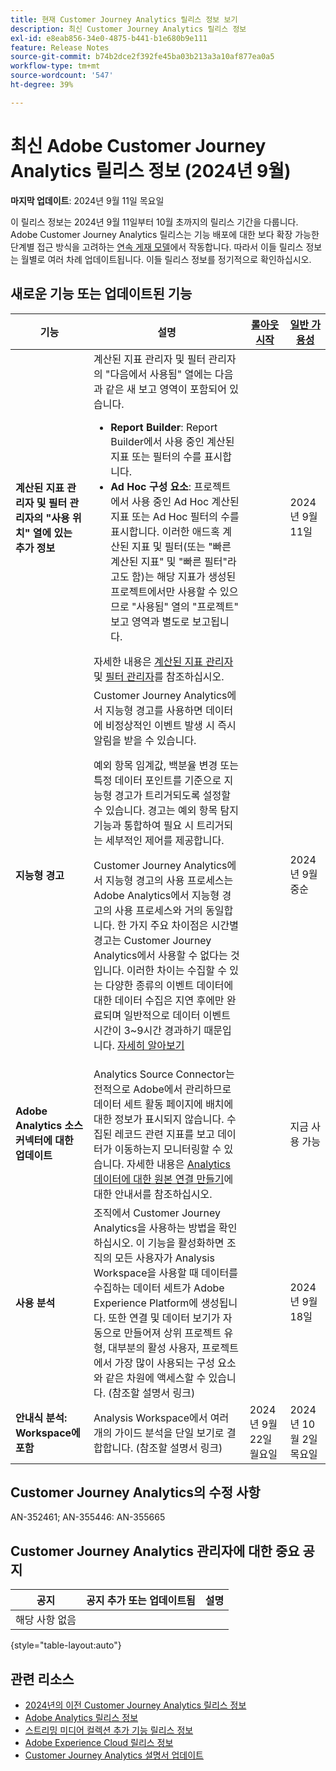 ```yaml
---
title: 현재 Customer Journey Analytics 릴리스 정보 보기
description: 최신 Customer Journey Analytics 릴리스 정보
exl-id: e8eab856-34e0-4875-b441-b1e680b9e111
feature: Release Notes
source-git-commit: b74b2dce2f392fe45ba03b213a3a10af877ea0a5
workflow-type: tm+mt
source-wordcount: '547'
ht-degree: 39%

---
```


# 최신 Adobe Customer Journey Analytics 릴리스 정보 (2024년 9월)

**마지막 업데이트**: 2024년 9월 11일 목요일

이 릴리스 정보는 2024년 9월 11일부터 10월 초까지의 릴리스 기간을 다룹니다. Adobe Customer Journey Analytics 릴리스는 기능 배포에 대한 보다 확장 가능한 단계별 접근 방식을 고려하는 [연속 게재 모델](releases.md)에서 작동합니다. 따라서 이들 릴리스 정보는 월별로 여러 차례 업데이트됩니다. 이들 릴리스 정보를 정기적으로 확인하십시오.

## 새로운 기능 또는 업데이트된 기능

| 기능 | 설명 | [롤아웃 시작](releases.md) | [일반 가용성](releases.md) |
| ----------- | ---------- | ------- | ---- |
| **계산된 지표 관리자 및 필터 관리자의 &quot;사용 위치&quot; 열에 있는 추가 정보** | 계산된 지표 관리자 및 필터 관리자의 &quot;다음에서 사용됨&quot; 열에는 다음과 같은 새 보고 영역이 포함되어 있습니다.<ul><li>**Report Builder**: Report Builder에서 사용 중인 계산된 지표 또는 필터의 수를 표시합니다.</li><li>**Ad Hoc 구성 요소**: 프로젝트에서 사용 중인 Ad Hoc 계산된 지표 또는 Ad Hoc 필터의 수를 표시합니다. 이러한 애드혹 계산된 지표 및 필터(또는 &quot;빠른 계산된 지표&quot; 및 &quot;빠른 필터&quot;라고도 함)는 해당 지표가 생성된 프로젝트에서만 사용할 수 있으므로 &quot;사용됨&quot; 열의 &quot;프로젝트&quot; 보고 영역과 별도로 보고됩니다.</li></ul>자세한 내용은 [계산된 지표 관리자](https://experienceleague.adobe.com/en/docs/analytics-platform/using/cja-components/cja-calcmetrics/cm-workflow/cm-manager) 및 [필터 관리자](https://experienceleague.adobe.com/en/docs/analytics-platform/using/cja-components/cja-filters/manage-filters)를 참조하십시오. |  | 2024년 9월 11일 |
| **지능형 경고** | Customer Journey Analytics에서 지능형 경고를 사용하면 데이터에 비정상적인 이벤트 발생 시 즉시 알림을 받을 수 있습니다.<p>예외 항목 임계값, 백분율 변경 또는 특정 데이터 포인트를 기준으로 지능형 경고가 트리거되도록 설정할 수 있습니다. 경고는 예외 항목 탐지 기능과 통합하여 필요 시 트리거되는 세부적인 제어를 제공합니다.</p><p>Customer Journey Analytics에서 지능형 경고의 사용 프로세스는 Adobe Analytics에서 지능형 경고의 사용 프로세스와 거의 동일합니다. 한 가지 주요 차이점은 시간별 경고는 Customer Journey Analytics에서 사용할 수 없다는 것입니다. 이러한 차이는 수집할 수 있는 다양한 종류의 이벤트 데이터에 대한 데이터 수집은 지연 후에만 완료되며 일반적으로 데이터 이벤트 시간이 3~9시간 경과하기 때문입니다. [자세히 알아보기](/help/analysis-workspace/c-intelligent-alerts/intellligent-alerts.md) |  | 2024년 9월 중순 |
| **Adobe Analytics 소스 커넥터에 대한 업데이트** | Analytics Source Connector는 전적으로 Adobe에서 관리하므로 데이터 세트 활동 페이지에 배치에 대한 정보가 표시되지 않습니다. 수집된 레코드 관련 지표를 보고 데이터가 이동하는지 모니터링할 수 있습니다. 자세한 내용은 [Analytics 데이터에 대한 원본 연결 만들기](https://experienceleague.adobe.com/en/docs/experience-platform/sources/ui-tutorials/create/adobe-applications/analytics)에 대한 안내서를 참조하십시오. |  | 지금 사용 가능 |
| **사용 분석** | 조직에서 Customer Journey Analytics을 사용하는 방법을 확인하십시오. 이 기능을 활성화하면 조직의 모든 사용자가 Analysis Workspace을 사용할 때 데이터를 수집하는 데이터 세트가 Adobe Experience Platform에 생성됩니다. 또한 연결 및 데이터 보기가 자동으로 만들어져 상위 프로젝트 유형, 대부분의 활성 사용자, 프로젝트에서 가장 많이 사용되는 구성 요소와 같은 차원에 액세스할 수 있습니다. (참조할 설명서 링크) |  | 2024년 9월 18일 |
| **안내식 분석: Workspace에 포함** | Analysis Workspace에서 여러 개의 가이드 분석을 단일 보기로 결합합니다. (참조할 설명서 링크) | 2024년 9월 22일 월요일 | 2024년 10월 2일 목요일 |


## Customer Journey Analytics의 수정 사항

AN-352461; AN-355446: AN-355665

## Customer Journey Analytics 관리자에 대한 중요 공지

| 공지 | 공지 추가 또는 업데이트됨 | 설명 |
| --- | --- | --- |
| 해당 사항 없음 | | |

{style="table-layout:auto"}

## 관련 리소스

* [2024년의 이전 Customer Journey Analytics 릴리스 정보](/help/release-notes/2024.md)
* [Adobe Analytics 릴리스 정보](https://experienceleague.adobe.com/docs/analytics/release-notes/latest.html)
* [스트리밍 미디어 컬렉션 추가 기능 릴리스 정보](https://experienceleague.adobe.com/docs/media-analytics/using/additional-resources/release-notes.html)
* [Adobe Experience Cloud 릴리스 정보](https://experienceleague.adobe.com/docs/release-notes/experience-cloud/current.html)
* [Customer Journey Analytics 설명서 업데이트](/help/release-notes/doc-changes.md)
